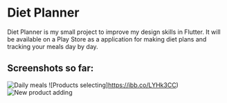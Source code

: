 # Diet Planner

Diet Planner is my small project to improve my design skills in Flutter. It will be available on a Play Store as a application for making diet plans and tracking your meals day by day.

## Screenshots so far:
![Daily meals](https://ibb.co/8sjNkb7)
![Products selecting]https://ibb.co/LYHk3CC)
![New product adding](https://ibb.co/dKvmtVY)
